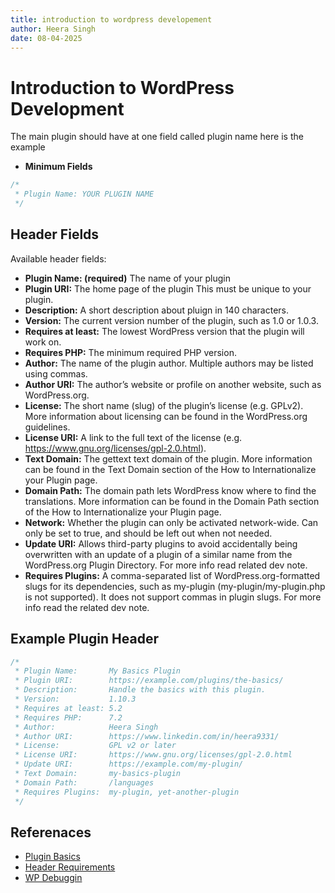 ```yaml
---
title: introduction to wordpress developement
author: Heera Singh
date: 08-04-2025
---
```


# Introduction to WordPress Development

The main plugin should have at one field called plugin name here is the example

- **Minimum Fields**

```php title="plugin-slug.php"
/*
 * Plugin Name: YOUR PLUGIN NAME
 */
```

## Header Fields

Available header fields:

- **Plugin Name: (required)** The name of your plugin
- **Plugin URI:** The home page of the plugin This must be unique to your plugin.
- **Description:** A short description about pluign in 140 characters.
- **Version:** The current version number of the plugin, such as 1.0 or 1.0.3.
- **Requires at least:** The lowest WordPress version that the plugin will work on.
- **Requires PHP:** The minimum required PHP version.
- **Author:** The name of the plugin author. Multiple authors may be listed using commas.
- **Author URI:** The author’s website or profile on another website, such as WordPress.org.
- **License:** The short name (slug) of the plugin’s license (e.g. GPLv2). More information about licensing can be found in the WordPress.org guidelines.
- **License URI:** A link to the full text of the license (e.g. https://www.gnu.org/licenses/gpl-2.0.html).
- **Text Domain:** The gettext text domain of the plugin. More information can be found in the Text Domain section of the How to Internationalize your Plugin page.
- **Domain Path:** The domain path lets WordPress know where to find the translations. More information can be found in the Domain Path section of the How to Internationalize your Plugin page.
- **Network:** Whether the plugin can only be activated network-wide. Can only be set to true, and should be left out when not needed.
- **Update URI:** Allows third-party plugins to avoid accidentally being overwritten with an update of a plugin of a similar name from the WordPress.org Plugin Directory. For more info read related dev note.
- **Requires Plugins:** A comma-separated list of WordPress.org-formatted slugs for its dependencies, such as my-plugin (my-plugin/my-plugin.php is not supported). It does not support commas in plugin slugs. For more info read the related dev note.

## Example Plugin Header

```php title="my-basics-plugin.php"
/*
 * Plugin Name:       My Basics Plugin
 * Plugin URI:        https://example.com/plugins/the-basics/
 * Description:       Handle the basics with this plugin.
 * Version:           1.10.3
 * Requires at least: 5.2
 * Requires PHP:      7.2
 * Author:            Heera Singh
 * Author URI:        https://www.linkedin.com/in/heera9331/
 * License:           GPL v2 or later
 * License URI:       https://www.gnu.org/licenses/gpl-2.0.html
 * Update URI:        https://example.com/my-plugin/
 * Text Domain:       my-basics-plugin
 * Domain Path:       /languages
 * Requires Plugins:  my-plugin, yet-another-plugin
 */
```

## Referenaces

- [Plugin Basics](https://developer.wordpress.org/plugins/plugin-basics/)
- [Header Requirements](https://developer.wordpress.org/plugins/plugin-basics/header-requirements/)
- [WP Debuggin](https://developer.wordpress.org/advanced-administration/debug/debug-wordpress/)
